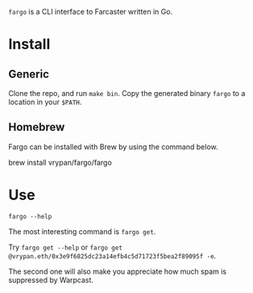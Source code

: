 `fargo` is a CLI interface to Farcaster written in Go.

# Install

## Generic
Clone the repo, and run `make bin`. Copy the generated binary `fargo` to a location in your `$PATH`.

## Homebrew

Fargo can be installed with Brew by using the command below.

brew install vrypan/fargo/fargo

# Use

```
fargo --help
```

The most interesting command is `fargo get`. 

Try `fargo get --help` or `fargo get @vrypan.eth/0x3e9f6825dc23a14efb4c5d71723f5bea2f89095f -e`.

The second one will also make you appreciate how much spam is suppressed by Warpcast.
